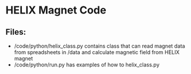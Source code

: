 # HELIX Magnet Code
## Files:
* /code/python/helix_class.py contains class that can read magnet data from spreadsheets in /data and calculate magnetic field from HELIX magnet
* /code/python/run.py has examples of how to helix_class.py
